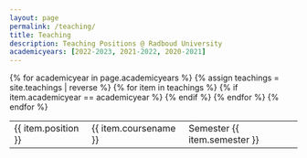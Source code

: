 ```yaml
---
layout: page
permalink: /teaching/
title: Teaching
description: Teaching Positions @ Radboud University
academicyears: [2022-2023, 2021-2022, 2020-2021]
---
```

<table>
{% for academicyear in page.academicyears %}
<!-- #### {{ academicyear }} -->
  {% assign teachings = site.teachings | reverse %}
    {% for item in teachings %}
      {% if item.academicyear == academicyear %}
        <tr class="noBorder">
          <td>{{ item.position }}</td>
          <td>{{ item.coursename  }}</td>
          <td>Semester {{ item.semester }}</td>
        </tr>
      {% endif %}
    {% endfor %}
{% endfor %}
</table>
